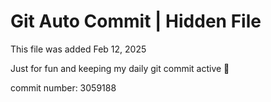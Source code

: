 # Git Auto Commit | Hidden File

This file was added Feb 12, 2025

Just for fun and keeping my daily git commit active 🤪

commit number: 3059188
